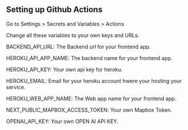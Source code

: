 ## Setting up Github Actions

Go to Settings > Secrets and Variables > Actions

Change all these variables to your own keys and URLs.

BACKEND_API_URL: The Backend url for your frontend app.

HEROKU_API_APP_NAME: The backend name for your frontend app.

HEROKU_API_KEY: Your own api key for heroku.

HEROKU_EMAIL: Email for your heroku account hwere your hosting your service.

HEROKU_WEB_APP_NAME: The Web app name for your frontend app.

NEXT_PUBLIC_MAPBOX_ACCESS_TOKEN: Your own Mapbox Token.

OPENAI_API_KEY: Your own OPEN AI API KEY.